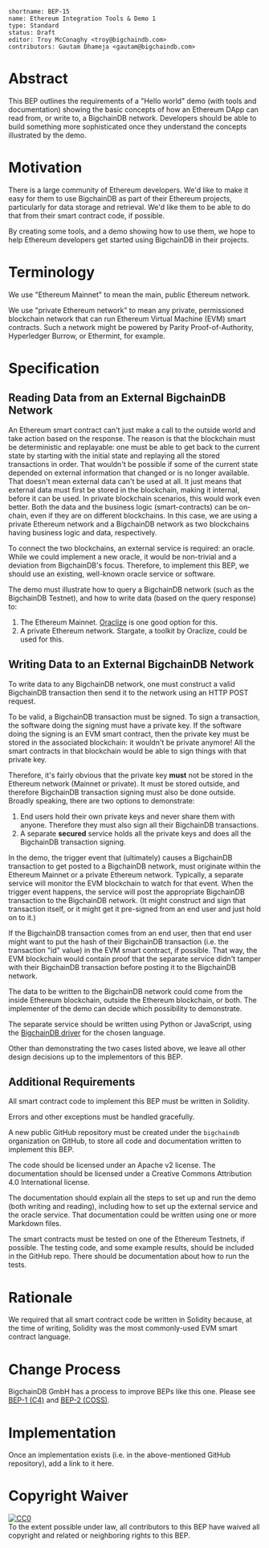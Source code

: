 ```
shortname: BEP-15
name: Ethereum Integration Tools & Demo 1
type: Standard
status: Draft
editor: Troy McConaghy <troy@bigchaindb.com>
contributors: Gautam Dhameja <gautam@bigchaindb.com>
```

# Abstract

This BEP outlines the requirements of a "Hello world" demo (with tools and documentation) showing the basic concepts of how an Ethereum DApp can read from, or write to, a BigchainDB network. Developers should be able to build something more sophisticated once they understand the concepts illustrated by the demo.

# Motivation

There is a large community of Ethereum developers. We'd like to make it easy for them to use BigchainDB as part of their Ethereum projects, particularly for data storage and retrieval. We'd like them to be able to do that from their smart contract code, if possible.

By creating some tools, and a demo showing how to use them, we hope to help Ethereum developers get started using BigchainDB in their projects.

# Terminology

We use "Ethereum Mainnet" to mean the main, public Ethereum network.

We use "private Ethereum network" to mean any private, permissioned blockchain network that can run Ethereum Virtual Machine (EVM) smart contracts. Such a network might be powered by Parity Proof-of-Authority, Hyperledger Burrow, or Ethermint, for example.

# Specification

## Reading Data from an External BigchainDB Network

An Ethereum smart contract can't just make a call to the outside world and take action based on the response. The reason is that the blockchain must be deterministic and replayable: one must be able to get back to the current state by starting with the initial state and replaying all the stored transactions in order. That wouldn't be possible if some of the current state depended on external information that changed or is no longer available. That doesn't mean external data can't be used at all. It just means that external data must first be stored in the blockchain, making it internal, before it can be used. In private blockchain scenarios, this would work even better. Both the data and the business logic (smart-contracts) can be on-chain, even if they are on different blockchains. In this case, we are using a private Ethereum network and a BigchainDB network as two blockchains having business logic and data, respectively.

To connect the two blockchains, an external service is required: an oracle. While we could implement a new oracle, it would be non-trivial and a deviation from BigchainDB's focus. Therefore, to implement this BEP, we should use an existing, well-known oracle service or software.

The demo must illustrate how to query a BigchainDB network (such as the BigchainDB Testnet), and how to write data (based on the query response) to:

1. The Ethereum Mainnet. [Oraclize](https://docs.oraclize.it/) is one good option for this.
1. A private Ethereum network. Stargate, a toolkit by Oraclize, could be used for this.

## Writing Data to an External BigchainDB Network

To write data to any BigchainDB network, one must construct a valid BigchainDB transaction then send it to the network using an HTTP POST request.

To be valid, a BigchainDB transaction must be signed. To sign a transaction, the software doing the signing must have a private key. If the software doing the signing is an EVM smart contract, then the private key must be stored in the associated blockchain: it wouldn't be private anymore! All the smart contracts in that blockchain would be able to sign things with that private key.

Therefore, it's fairly obvious that the private key **must** not be stored in the Ethereum network (Mainnet or private). It must be stored outside, and therefore BigchainDB transaction signing must also be done outside. Broadly speaking, there are two options to demonstrate:

1. End users hold their own private keys and never share them with anyone. Therefore they must also sign all their BigchainDB transactions.
1. A separate **secured** service holds all the private keys and does all the BigchainDB transaction signing.

In the demo, the trigger event that (ultimately) causes a BigchainDB transaction to get posted to a BigchainDB network, must originate within the Ethereum Mainnet or a private Ethereum network. Typically, a separate service will monitor the EVM blockchain to watch for that event. When the trigger event happens, the service will post the appropriate BigchainDB transaction to the BigchainDB network. (It might construct and sign that transaction itself, or it might get it pre-signed from an end user and just hold on to it.)

If the BigchainDB transaction comes from an end user, then that end user might want to put the hash of their BigchainDB transaction (i.e. the transaction "id" value) in the EVM smart contract, if possible. That way, the EVM blockchain would contain proof that the separate service didn't tamper with their BigchainDB transaction before posting it to the BigchainDB network.

The data to be written to the BigchainDB network could come from the inside Ethereum blockchain, outside the Ethereum blockchain, or both. The implementer of the demo can decide which possibility to demonstrate.

The separate service should be written using Python or JavaScript, using the [BigchainDB driver](http://docs.bigchaindb.com/projects/server/en/master/drivers-clients/index.html) for the chosen language.

Other than demonstrating the two cases listed above, we leave all other design decisions up to the implementors of this BEP.

## Additional Requirements

All smart contract code to implement this BEP must be written in Solidity.

Errors and other exceptions must be handled gracefully.

A new public GitHub repository must be created under the `bigchaindb` organization on GitHub, to store all code and documentation written to implement this BEP.

The code should be licensed under an Apache v2 license. The documentation should be licensed under a Creative Commons Attribution 4.0 International license.

The documentation should explain all the steps to set up and run the demo (both writing and reading), including how to set up the external service and the oracle service. That documentation could be written using one or more Markdown files.

The smart contracts must be tested on one of the Ethereum Testnets, if possible. The testing code, and some example results, should be included in the GitHub repo. There should be documentation about how to run the tests.

# Rationale

We required that all smart contract code be written in Solidity because, at the time of writing, Solidity was the most commonly-used EVM smart contract language.

# Change Process

BigchainDB GmbH has a process to improve BEPs like this one. Please see [BEP-1 (C4)](../1) and [BEP-2 (COSS)](../2).

# Implementation

Once an implementation exists (i.e. in the above-mentioned GitHub repository), add a link to it here.

# Copyright Waiver

<p xmlns:dct="http://purl.org/dc/terms/">
  <a rel="license"
     href="http://creativecommons.org/publicdomain/zero/1.0/">
    <img src="http://i.creativecommons.org/p/zero/1.0/88x31.png" style="border-style: none;" alt="CC0" />
  </a>
  <br />
  To the extent possible under law, all contributors to this BEP
  have waived all copyright and related or neighboring rights to this BEP.
</p>
